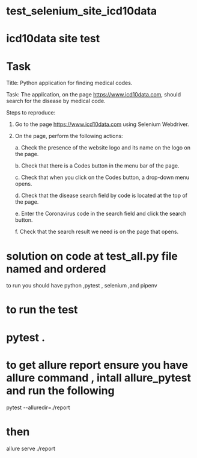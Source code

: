# test_selenium_site_icd10data
# icd10data site test
# Task
Title: 
Python application for finding medical codes.

Task:
The application, on the page https://www.icd10data.com, should search for the disease by medical code.

Steps to reproduce:
  1. Go to the page https://www.icd10data.com using Selenium Webdriver.

  2. On the page, perform the following actions:

       a. Check the presence of the website logo and its name on the logo on the page.
            

       b. Check that there is a Codes button in the menu bar of the page.
     
       c. Check that when you click on the Codes button, a drop-down menu opens.
            

       d. Check that the disease search field by code is located at the top of the page.
           

       e. Enter the Coronavirus code in the search field and click the search button.
          

       f. Check that the search result we need is on the page that opens.
         

          

# solution on code  at test_all.py file named and ordered
to run you should have python ,pytest , selenium ,and pipenv
# to run the test 
#   pytest . 

# to get allure report ensure you have allure command , intall allure_pytest and run the following 

pytest --alluredir=./report
# then
allure serve ./report
